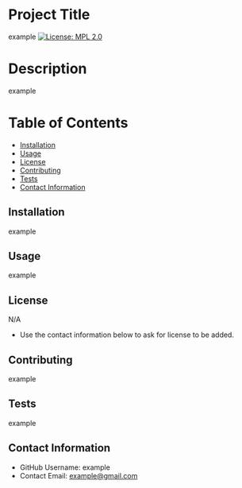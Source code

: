 
# Project Title
example
[![License: MPL 2.0](https://img.shields.io/badge/License-MPL%202.0-brightgreen.svg)](https://opensource.org/licenses/MPL-2.0)
# Description
example
# Table of Contents 
  - [Installation](#installation)
  - [Usage](#usage)
  - [License](#license)
  - [Contributing](#contributing)
  - [Tests](#tests)
  - [Contact Information](#contact-information)
    
## Installation
example
## Usage
example
## License 
N/A
* Use the contact information below to ask for license to be added. 
## Contributing 
example
## Tests
example
## Contact Information 
* GitHub Username: example
* Contact Email: example@gmail.com

